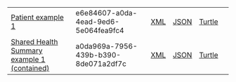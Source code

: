 <table class="list" width="100%">
             <tr>
                <td><a href="Patient-e6e84607-a0da-4ead-9ed6-5e064fea9fc4.html">Patient example 1</a></td>
                <td>e6e84607-a0da-4ead-9ed6-5e064fea9fc4</td>
                <td><a href="Patient-e6e84607-a0da-4ead-9ed6-5e064fea9fc4.xml.html">XML</a></td>
                <td><a href="Patient-e6e84607-a0da-4ead-9ed6-5e064fea9fc4.json.html">JSON</a></td>
                <td><a href="Patient-e6e84607-a0da-4ead-9ed6-5e064fea9fc4.ttl.html">Turtle</a></td>
                <td></td>
            </tr>
            <tr>
                <td><a href="Composition-a0da969a-7956-439b-b390-8de071a2df7c.html">Shared Health Summary example 1 (contained)</a></td>
                <td>a0da969a-7956-439b-b390-8de071a2df7c</td>
                <td><a href="Composition-a0da969a-7956-439b-b390-8de071a2df7c.xml.html">XML</a></td>
                <td><a href="Composition-a0da969a-7956-439b-b390-8de071a2df7c.json.html">JSON</a></td>
                <td><a href="Composition-a0da969a-7956-439b-b390-8de071a2df7c.ttl.html">Turtle</a></td>
                <td></td>
            </tr>
  </table>